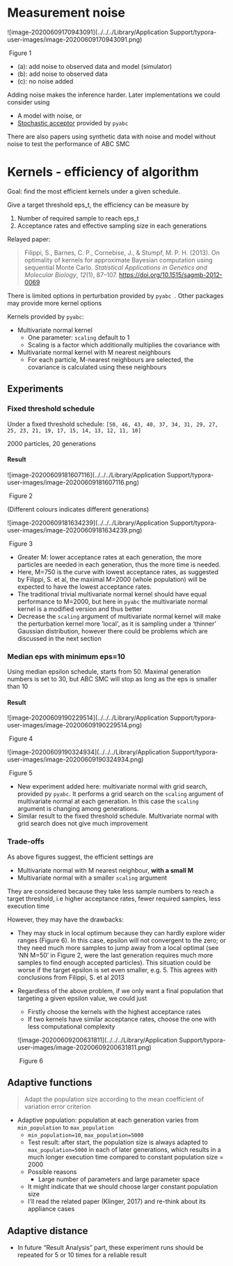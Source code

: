 # Measurement noise

![image-20200609170943091](../../../Library/Application Support/typora-user-images/image-20200609170943091.png)

​																												Figure 1

-   (a): add noise to observed data and model (simulator)
-   (b): add noise to observed data
-   (c): no noise added



Adding noise makes the inference harder. Later implementations we could consider using 

-   A model with noise, or
-   [Stochastic acceptor](https://pyabc.readthedocs.io/en/latest/examples/noise.html) provided by `pyabc`

There are also papers using synthetic data with noise and model without noise to test the performance of ABC SMC

# Kernels - efficiency of algorithm

Goal: find the most efficient kernels under a given schedule.

Give a target threshold eps_t, the efficiency can be measure by

1.  Number of required sample to reach eps_t
2.  Acceptance rates and effective sampling size in each generations

Relayed paper:

>   Filippi, S., Barnes, C. P., Cornebise, J., & Stumpf, M. P. H. (2013). On optimality of kernels for approximate Bayesian computation using sequential Monte Carlo. *Statistical Applications in Genetics and Molecular Biology*, *12*(1), 87–107. https://doi.org/10.1515/sagmb-2012-0069

There is limited options in perturbation provided by `pyabc `. Other packages may provide more kernel options

Kernels provided by `pyabc`:

-   Multivariate normal kernel
    -   One parameter: `scaling` default to 1
    -   Scaling is a factor which additionally multiplies the covariance with
-   Multivariate normal kernel with M nearest neighbours 
    -   For each particle, M-nearest neighbours are selected, the covariance is calculated using these neighbours 

## Experiments

### Fixed threshold schedule

Under a fixed threshold schedule: `[50, 46, 43, 40, 37, 34, 31, 29, 27, 25, 23, 21, 19, 17, 15, 14, 13, 12, 11, 10]`

2000 particles, 20 generations

#### Result

![image-20200609181607116](../../../Library/Application Support/typora-user-images/image-20200609181607116.png)

​																												Figure 2

(Different colours indicates different generations)

![image-20200609181634239](../../../Library/Application Support/typora-user-images/image-20200609181634239.png)

​																												Figure 3

-   Greater M: lower acceptance rates at each generation, the more particles are needed in each generation, thus the more time is needed. 
-   Here, M=750 is the curve with lowest acceptance rates, as suggested by Filippi, S. et al, the maximal M=2000 (whole population) will be expected to have the lowest acceptance rates.
-   The traditional trivial multivariate normal kernel should have equal performance to M=2000, but here in `pyabc` the multivariate normal kernel is a modified version and thus better
-   Decrease the `scaling` argument of multivariate normal kernel will make the perturbation kernel more ‘local', as it is sampling under a ‘thinner’ Gaussian distribution, however there could be problems which are discussed in the next section

### Median eps with minimum eps=10

Using median epsilon schedule, starts from 50. Maximal generation numbers is set to 30, but ABC SMC will stop as long as the eps is smaller than 10

#### Result

![image-20200609190229514](../../../Library/Application Support/typora-user-images/image-20200609190229514.png)

​																												Figure 4

![image-20200609190324934](../../../Library/Application Support/typora-user-images/image-20200609190324934.png)

​																												Figure 5

-   New experiment added here: multivariate normal with grid search, provided py `pyabc`. It performs a grid search on the `scaling` argument of multivariate normal at each generation. In this case the `scaling` argument is changing among generations.
-   Similar result to the fixed threshold schedule. Multivariate normal with grid search does not give much improvement

### Trade-offs

As above figures suggest, the efficient settings are

-   Multivariate normal with M nearest neighbour, **with a small M**
-   Multivariate normal with a smaller `scaling` argument

They are considered because they take less sample numbers to reach a target threshold, i.e higher acceptance rates, fewer required samples, less execution time

However, they may have the drawbacks:

-   They may stuck in local optimum because they can hardly explore wider ranges (Figure 6). In this case, epsilon will not convergent to the zero; or they need much more samples to jump away from a local optimal (see ’NN M=50’ in Figure 2, were the last generation requires much more samples to find enough accepted particles). This situation could be worse if the target epsilon is set even smaller, e.g. 5. This agrees with conclusions from Filippi, S. et al 2013

-   Regardless of the above problem, if we only want a final population that targeting a given epsilon value, we could just 

    -   Firstly choose the kernels with the highest acceptance rates
    -   If two kernels have similar acceptance rates, choose the one with less computational complexity

    ![image-20200609200631811](../../../Library/Application Support/typora-user-images/image-20200609200631811.png)

    ​																												Figure 6

## Adaptive functions

>   Adapt the population size according to the mean coefficient of variation error criterion

-   Adaptive population: population at each generation varies from `min_population` to `max_population`
    -   `min_population=10`, `max_population=5000`
    -   Test result: after start, the population size is always adapted to `max_population=5000` in each of later generations, which results in a much longer execution time compared to constant population size = 2000
    -   Possible reasons
        -   Large number of parameters and large parameter space
    -   It might indicate that we should choose larger constant population size
    -   I’ll read the related paper (Klinger, 2017) and re-think about its appliance cases

## Adaptive distance



-   In future “Result Analysis” part, these experiment runs should be repeated for 5 or 10 times for a reliable result